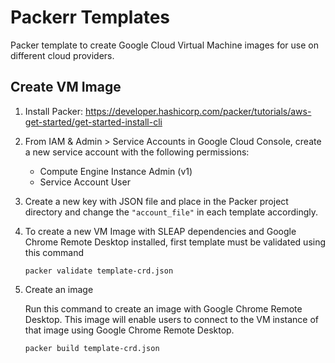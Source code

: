# Packerr Templates

 Packer template to create Google Cloud Virtual Machine images for use on different cloud providers.

## Create VM Image

1. Install Packer: https://developer.hashicorp.com/packer/tutorials/aws-get-started/get-started-install-cli

2. From IAM & Admin > Service Accounts in Google Cloud Console, create a new service account with the following permissions: 
   
   - Compute Engine Instance Admin (v1)
   - Service Account User
  
3. Create a new key with JSON file and place in the Packer project directory and change the `"account_file"` in each template accordingly. 

4.  To create a new VM Image with SLEAP dependencies and Google Chrome Remote Desktop installed, first template must be validated using this command

    ```
    packer validate template-crd.json
    ```

5. Create an image

    Run this command to create an image with Google Chrome Remote Desktop. This image will enable users to connect to the VM instance of that image using Google Chrome Remote Desktop. 

    ```
    packer build template-crd.json
    ```